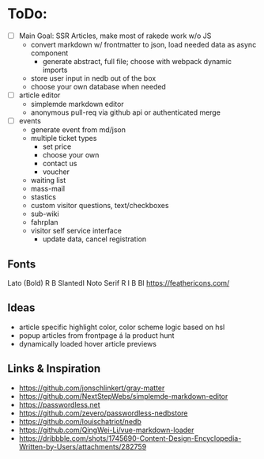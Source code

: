 # ToDo:
- [ ] Main Goal: SSR Articles, make most of rakede work w/o JS
  - convert markdown w/ frontmatter to json, load needed data as async component
    - generate abstract, full file; choose with webpack dynamic imports
  - store user input in nedb out of the box
  - choose your own database when needed
- [ ] article editor
  - simplemde markdown editor
  - anonymous pull-req via github api or authenticated merge
- [ ] events
  - generate event from md/json
  - multiple ticket types
    - set price
    - choose your own
    - contact us
    - voucher
  - waiting list
  - mass-mail
  - stastics
  - custom visitor questions, text/checkboxes
  - sub-wiki
  - fahrplan
  - visitor self service interface
    - update data, cancel registration

## Fonts

Lato (Bold) R B SlantedI
Noto Serif R I B BI
https://feathericons.com/


## Ideas

- article specific highlight color, color scheme logic based on hsl
- popup articles from frontpage á la product hunt
- dynamically loaded hover article previews


## Links & Inspiration

- https://github.com/jonschlinkert/gray-matter
- https://github.com/NextStepWebs/simplemde-markdown-editor
- https://passwordless.net
- https://github.com/zevero/passwordless-nedbstore
- https://github.com/louischatriot/nedb
- https://github.com/QingWei-Li/vue-markdown-loader
- https://dribbble.com/shots/1745690-Content-Design-Encyclopedia-Written-by-Users/attachments/282759
